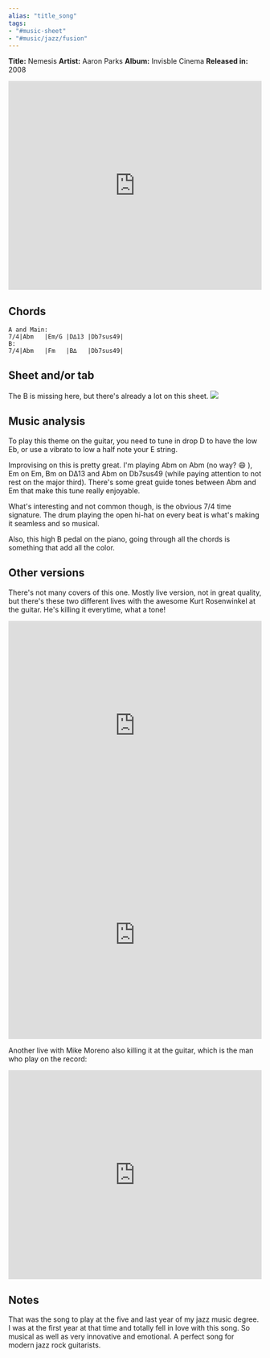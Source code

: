 ```yaml
---
alias: "title_song"
tags: 
- "#music-sheet"
- "#music/jazz/fusion"
---
```


**Title:** Nemesis
**Artist:** Aaron Parks
**Album:** Invisble Cinema
**Released in:** 2008

<iframe width="100%" height="415" src="https://www.youtube.com/embed/6565AKRNsHE" title="YouTube video player" frameborder="0" allow="accelerometer; autoplay; clipboard-write; encrypted-media; gyroscope; picture-in-picture" allowfullscreen></iframe>

## Chords
```
A and Main:
7/4|Abm   |Em/G |D∆13 |Db7sus49|
B:
7/4|Abm   |Fm   |B∆   |Db7sus49|  
```

## Sheet and/or tab
The B is missing here, but there's already a lot on this sheet.
![](Screenshot%202021-04-18%20at%2023.17.47.png)

## Music analysis
To play this theme on the guitar, you need to tune in drop D to have the low Eb, or use a vibrato to low a half note your E string. 

Improvising on this is pretty great. I'm playing Abm on Abm (no way? 😄&nbsp;), Em on Em, Bm on D∆13 and Abm on Db7sus49 (while paying attention to not rest on the major third). There's some great guide tones between Abm and Em that make this tune really enjoyable. 

What's interesting and not common though, is the obvious 7/4 time signature. The drum playing the open hi-hat on every beat is what's making it seamless and so musical. 

Also, this high B pedal on the piano, going through all the chords is something that add all the color. 

## Other versions
There's not many covers of this one. Mostly live version, not in great quality, but there's these two different lives with the awesome Kurt Rosenwinkel at the guitar. He's killing it everytime, what a tone!
<iframe width="100%" height="415" src="https://www.youtube.com/embed/aHDVTB0x8VI" title="YouTube video player" frameborder="0" allow="accelerometer; autoplay; clipboard-write; encrypted-media; gyroscope; picture-in-picture" allowfullscreen></iframe>
<iframe width="100%" height="415" src="https://www.youtube.com/embed/ck1JLsR8Mik" title="YouTube video player" frameborder="0" allow="accelerometer; autoplay; clipboard-write; encrypted-media; gyroscope; picture-in-picture" allowfullscreen></iframe>

Another live with Mike Moreno also killing it at the guitar, which is the man who play on the record:
<iframe width="100%" height="415" src="https://www.youtube.com/embed/zRZaicH1_YM" title="YouTube video player" frameborder="0" allow="accelerometer; autoplay; clipboard-write; encrypted-media; gyroscope; picture-in-picture" allowfullscreen></iframe>

## Notes
That was the song to play at the five and last year of my jazz music degree. I was at the first year at that time and totally fell in love with this song. So musical as well as very innovative and emotional. A perfect song for modern jazz rock guitarists. 


